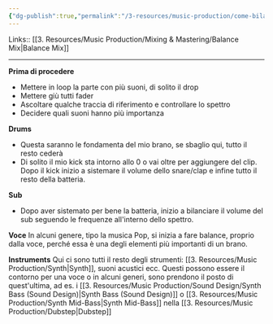 ```yaml
---
{"dg-publish":true,"permalink":"/3-resources/music-production/come-bilanciare-ogni-elemento-di-un-mix/"}
---
```


Links:: [[3. Resources/Music Production/Mixing & Mastering/Balance Mix\|Balance Mix]]

---

**Prima di procedere**
- Mettere in loop la parte con più suoni, di solito il drop
- Mettere giù tutti fader
- Ascoltare qualche traccia di riferimento e controllare lo spettro
- Decidere quali suoni hanno più importanza

**Drums**
- Questa saranno le fondamenta del mio brano, se sbaglio qui, tutto il resto cederà
- Di solito il mio kick sta intorno allo 0 o vai oltre per aggiungere del clip. Dopo il kick inizio a sistemare il volume dello snare/clap e infine tutto il resto della batteria.

**Sub**
- Dopo aver sistemato per bene la batteria, inizio a bilanciare il volume del sub seguendo le frequenze all'interno dello spettro.

**Voce**
In alcuni genere, tipo la musica Pop, si inizia a fare balance, proprio dalla voce, perché essa è una degli elementi più importanti di un brano.

**Instruments**
Qui ci sono tutti il resto degli strumenti: [[3. Resources/Music Production/Synth\|Synth]], suoni acustici ecc. Questi possono essere il contorno per una voce o in alcuni generi, sono prendono il posto di quest'ultima, ad es. i [[3. Resources/Music Production/Sound Design/Synth Bass (Sound Design)\|Synth Bass (Sound Design)]] o [[3. Resources/Music Production/Synth Mid-Bass\|Synth Mid-Bass]] nella [[3. Resources/Music Production/Dubstep\|Dubstep]] 


